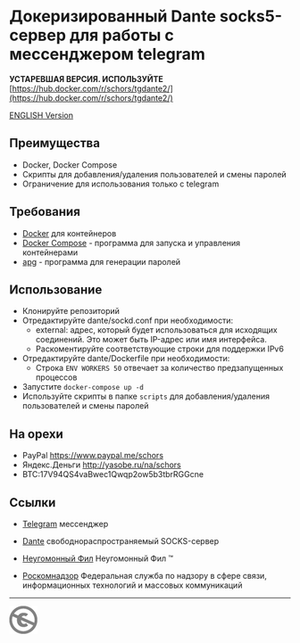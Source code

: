 Докеризированный Dante socks5-сервер для работы с мессенджером telegram
=======================================================================

**УСТАРЕВШАЯ ВЕРСИЯ. ИСПОЛЬЗУЙТЕ** [https://hub.docker.com/r/schors/tgdante2/](https://hub.docker.com/r/schors/tgdante2/)

[ENGLISH Version](README.md)

Преимущества
------------
* Docker, Docker Compose
* Скрипты для добавления/удаления пользователей и смены паролей
* Ограничение для использования только с telegram

Требования
----------

* [Docker](https://www.docker.com/docker-community) для контейнеров
* [Docker Compose](https://docs.docker.com/compose/) - программа для запуска и управления контейнерами
* [apg](http://www.adel.nursat.kz/apg/) - программа для генерации паролей

Использование
-------------

* Клонируйте репозиторий
* Отредактируйте dante/sockd.conf при необходимости:
  * external: адрес, который будет использоваться для исходящих соединений. Это может быть IP-адрес или имя интерфейса.
  * Раскоментируйте соответствующие строки для поддержки IPv6
* Отредактируйте dante/Dockerfile при необходимости:
  * Строка `ENV WORKERS 50` отвечает за количество предзапущенных процессов
* Запустите `docker-compose up -d`
* Используйте скрипты в папке `scripts` для добавления/удаления пользователей и смены паролей

На орехи
--------

* PayPal https://www.paypal.me/schors
* Яндекс.Деньги http://yasobe.ru/na/schors
* BTC:17V94QS4vaBwec1Qwqp2ow5b3tbrRGGcne

Ссылки
------

* [Telegram](https://telegram.org/) мессенджер
* [Dante](https://www.inet.no/dante/index.html) свободнораспространяемый SOCKS-сервер

* [Неугомонный Фил](https://2018.schors.spb.ru) Неугомонный Фил :tm:
* [Роскомнадзор](http://rkn.gov.ru) Федеральная служба по надзору в сфере связи, информационных технологий и массовых коммуникаций


---
[![UNLICENSE](noc.png)](UNLICENSE)
